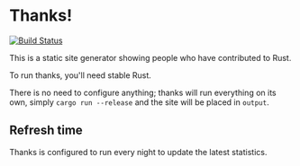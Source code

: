 # Thanks!

[![Build Status][status-img]][status]

[status-img]: https://travis-ci.com/rust-lang/thanks.svg?branch=master
[status]: https://travis-ci.com/rust-lang/thanks

This is a static site generator showing people who have contributed to Rust.

To run thanks, you'll need stable Rust.

There is no need to configure anything; thanks will run everything on its own, simply `cargo run
--release` and the site will be placed in `output`.

## Refresh time

Thanks is configured to run every night to update the latest statistics.
